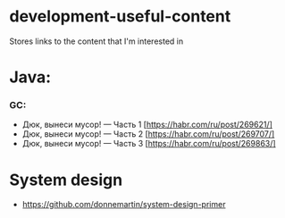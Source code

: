 # development-useful-content
Stores links to the content that I'm interested in

# Java:
### GC:
- Дюк, вынеси мусор! — Часть 1 [https://habr.com/ru/post/269621/]
- Дюк, вынеси мусор! — Часть 2 [https://habr.com/ru/post/269707/]
- Дюк, вынеси мусор! — Часть 3 [https://habr.com/ru/post/269863/]

# System design
- https://github.com/donnemartin/system-design-primer
